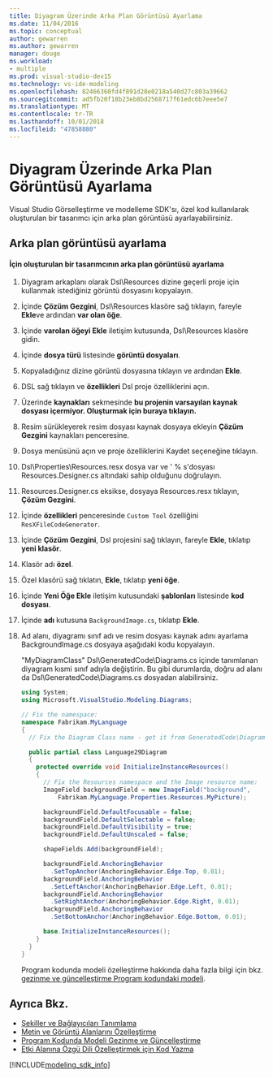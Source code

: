 ```yaml
---
title: Diyagram Üzerinde Arka Plan Görüntüsü Ayarlama
ms.date: 11/04/2016
ms.topic: conceptual
author: gewarren
ms.author: gewarren
manager: douge
ms.workload:
- multiple
ms.prod: visual-studio-dev15
ms.technology: vs-ide-modeling
ms.openlocfilehash: 82466360fd4f891d28e0218a540d27c803a39662
ms.sourcegitcommit: ad5fb20f18b23eb8bd2568717f61edc6b7eee5e7
ms.translationtype: MT
ms.contentlocale: tr-TR
ms.lasthandoff: 10/01/2018
ms.locfileid: "47858880"
---
```

# <a name="setting-a-background-image-on-a-diagram"></a>Diyagram Üzerinde Arka Plan Görüntüsü Ayarlama
Visual Studio Görselleştirme ve modelleme SDK'sı, özel kod kullanılarak oluşturulan bir tasarımcı için arka plan görüntüsü ayarlayabilirsiniz.

## <a name="setting-the-background-image"></a>Arka plan görüntüsü ayarlama

#### <a name="to-set-a-background-image-for-a-generated-designer"></a>İçin oluşturulan bir tasarımcının arka plan görüntüsü ayarlama

1.  Diyagram arkaplanı olarak Dsl\Resources dizine geçerli proje için kullanmak istediğiniz görüntü dosyasını kopyalayın.

2.  İçinde **Çözüm Gezgini**, Dsl\Resources klasöre sağ tıklayın, fareyle **Ekle**ve ardından **var olan öğe**.

3.  İçinde **varolan öğeyi Ekle** iletişim kutusunda, Dsl\Resources klasöre gidin.

4.  İçinde **dosya türü** listesinde **görüntü dosyaları**.

5.  Kopyaladığınız dizine görüntü dosyasına tıklayın ve ardından **Ekle**.

6.  DSL sağ tıklayın ve **özellikleri** Dsl proje özelliklerini açın.

7.  Üzerinde **kaynakları** sekmesinde **bu projenin varsayılan kaynak dosyası içermiyor. Oluşturmak için buraya tıklayın.**

8.  Resim sürükleyerek resim dosyası kaynak dosyaya ekleyin **Çözüm Gezgini** kaynakları penceresine.

9. Dosya menüsünü açın ve proje özelliklerini Kaydet seçeneğine tıklayın.

10. Dsl\Properties\Resources.resx dosya var ve ' % s'dosyası Resources.Designer.cs altındaki sahip olduğunu doğrulayın.

11. Resources.Designer.cs eksikse, dosyaya Resources.resx tıklayın, **Çözüm Gezgini**.

12. İçinde **özellikleri** penceresinde `Custom Tool` özelliğini `ResXFileCodeGenerator`.

13. İçinde **Çözüm Gezgini**, Dsl projesini sağ tıklayın, fareyle **Ekle**, tıklatıp **yeni klasör**.

14. Klasör adı **özel**.

15. Özel klasörü sağ tıklatın, **Ekle**, tıklatıp **yeni öğe**.

16. İçinde **Yeni Öğe Ekle** iletişim kutusundaki **şablonları** listesinde **kod dosyası**.

17. İçinde **adı** kutusuna `BackgroundImage.cs`, tıklatıp **Ekle**.

18. Ad alanı, diyagramı sınıf adı ve resim dosyası kaynak adını ayarlama BackgroundImage.cs dosyaya aşağıdaki kodu kopyalayın.

     "MyDiagramClass" Dsl\GeneratedCode\Diagrams.cs içinde tanımlanan diyagram kısmi sınıf adıyla değiştirin. Bu gibi durumlarda, doğru ad alanı da Dsl\GeneratedCode\Diagrams.cs dosyadan alabilirsiniz.

    ```csharp
    using System;
    using Microsoft.VisualStudio.Modeling.Diagrams;

    // Fix the namespace:
    namespace Fabrikam.MyLanguage
    {
      // Fix the Diagram Class name - get it from GeneratedCode\Diagram.cs

      public partial class Language29Diagram
      {
        protected override void InitializeInstanceResources()
        {
          // Fix the Resources namespace and the Image resource name:
          ImageField backgroundField = new ImageField("background",
              Fabrikam.MyLanguage.Properties.Resources.MyPicture);

          backgroundField.DefaultFocusable = false;
          backgroundField.DefaultSelectable = false;
          backgroundField.DefaultVisibility = true;
          backgroundField.DefaultUnscaled = false;

          shapeFields.Add(backgroundField);

          backgroundField.AnchoringBehavior
            .SetTopAnchor(AnchoringBehavior.Edge.Top, 0.01);
          backgroundField.AnchoringBehavior
            .SetLeftAnchor(AnchoringBehavior.Edge.Left, 0.01);
          backgroundField.AnchoringBehavior
            .SetRightAnchor(AnchoringBehavior.Edge.Right, 0.01);
          backgroundField.AnchoringBehavior
            .SetBottomAnchor(AnchoringBehavior.Edge.Bottom, 0.01);

          base.InitializeInstanceResources();
        }
      }
    }
    ```

     Program kodunda modeli özelleştirme hakkında daha fazla bilgi için bkz. [gezinme ve güncelleştirme Program kodundaki modeli](../modeling/navigating-and-updating-a-model-in-program-code.md).

## <a name="see-also"></a>Ayrıca Bkz.

- [Şekiller ve Bağlayıcıları Tanımlama](../modeling/defining-shapes-and-connectors.md)
- [Metin ve Görüntü Alanlarını Özelleştirme](../modeling/customizing-text-and-image-fields.md)
- [Program Kodunda Modeli Gezinme ve Güncelleştirme](../modeling/navigating-and-updating-a-model-in-program-code.md)
- [Etki Alanına Özgü Dili Özelleştirmek için Kod Yazma](../modeling/writing-code-to-customise-a-domain-specific-language.md)

[!INCLUDE[modeling_sdk_info](includes/modeling_sdk_info.md)]
